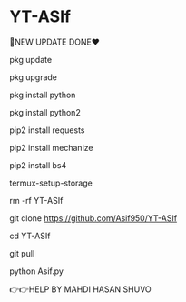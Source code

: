 # YT-ASIf

💓NEW UPDATE DONE❤️

pkg update

pkg upgrade

pkg install python

pkg install python2

pip2 install requests

pip2 install mechanize

pip2 install bs4

termux-setup-storage

rm -rf YT-ASIf

git clone https://github.com/Asif950/YT-ASIf

cd YT-ASIf

git pull

python Asif.py

👉👉HELP BY MAHDI HASAN SHUVO
